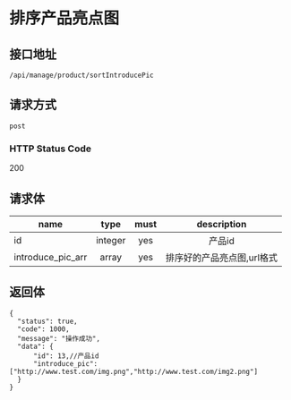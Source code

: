 # 排序产品亮点图

## 接口地址

`/api/manage/product/sortIntroducePic`

## 请求方式

`post`

### HTTP Status Code

200

## 请求体

| name     | type     | must     | description |
|----------|:--------:|:--------:|:--------:|
| id  | integer   | yes      | 产品id  |
| introduce_pic_arr   | array   | yes    | 排序好的产品亮点图,url格式  |

## 返回体

```json5
{
  "status": true,
  "code": 1000,
  "message": "操作成功",
  "data": {
      "id": 13,//产品id
      "introduce_pic": ["http://www.test.com/img.png","http://www.test.com/img2.png"]
  }
}
``` 
